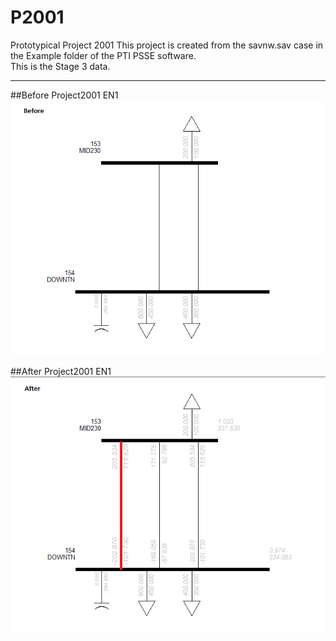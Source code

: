 # P2001
Prototypical Project 2001
This project is created from the savnw.sav case in the Example folder of the PTI PSSE software.  
This is the Stage 3 data.

************************************************************************************************
##Before Project2001 EN1
![before](P2001-1_G3_Before.png "Before Project")

##After Project2001 EN1
![after](P2001-1_G3_After.png "After Project")
